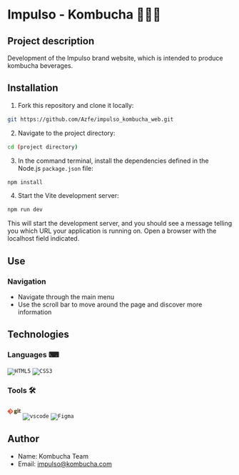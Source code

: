 # Impulso - Kombucha 🍊🍍🍉

## Project description

Development of the Impulso brand website, which is intended to produce kombucha beverages.

<!-- ## Prototype -->

<!-- [Prototype](https://www.behance.net/gallery/212232817/Landing-page-Skateshop) -->

## Installation

1. Fork this repository and clone it locally:

```bash
git https://github.com/Azfe/impulso_kombucha_web.git
```

2. Navigate to the project directory:

```bash
cd (project directory)
```

3. In the command terminal, install the dependencies defined in the Node.js `package.json` file:

```bash
npm install
```

4. Start the Vite development server:

```bash
npm run dev
```

This will start the development server, and you should see a message telling you which URL your application is running on.
Open a browser with the localhost field indicated.

## Use

### Navigation

- Navigate through the main menu
- Use the scroll bar to move around the page and discover more information

## Technologies

### Languages ⌨

<code><img src="https://upload.wikimedia.org/wikipedia/commons/thumb/6/61/HTML5_logo_and_wordmark.svg/768px-HTML5_logo_and_wordmark.svg.png" alt="HTML5" width="30"></code>
<code><img src="https://cdn-icons-png.flaticon.com/512/919/919826.png" alt="CSS3" width="30"></code>

### Tools 🛠️

<code><img height="30" src="https://raw.githubusercontent.com/github/explore/80688e429a7d4ef2fca1e82350fe8e3517d3494d/topics/git/git.png" alt="Git logo"></code>
<code><img height="30" src="https://upload.wikimedia.org/wikipedia/commons/thumb/2/2d/Visual_Studio_Code_1.18_icon.svg/1200px-Visual_Studio_Code_1.18_icon.svg.png" alt="vscode"></code>
<code><img height="30" src="https://static-00.iconduck.com/assets.00/apps-figma-icon-1024x1024-cb4t8vyj.png" alt="Figma"></code>

## Author

- Name: Kombucha Team
- Email: <impulso@kombucha.com>
